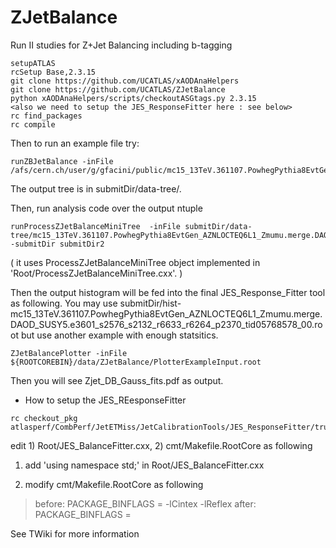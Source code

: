 # ZJetBalance
Run II studies for Z+Jet Balancing including b-tagging

```
setupATLAS
rcSetup Base,2.3.15
git clone https://github.com/UCATLAS/xAODAnaHelpers
git clone https://github.com/UCATLAS/ZJetBalance
python xAODAnaHelpers/scripts/checkoutASGtags.py 2.3.15
<also we need to setup the JES_ResponseFitter here : see below>
rc find_packages
rc compile
```

Then to run an example file try:
```
runZBJetBalance -inFile /afs/cern.ch/user/g/gfacini/public/mc15_13TeV.361107.PowhegPythia8EvtGen_AZNLOCTEQ6L1_Zmumu.merge.DAOD_SUSY5.e3601_s2576_s2132_r6633_r6264_p2370_tid05768578_00/DAOD_SUSY5.05768578._000001.pool.root.1
```
The output tree is in submitDir/data-tree/.


Then, run analysis code over the output ntuple
```
runProcessZJetBalanceMiniTree  -inFile submitDir/data-tree/mc15_13TeV.361107.PowhegPythia8EvtGen_AZNLOCTEQ6L1_Zmumu.merge.DAOD_SUSY5.e3601_s2576_s2132_r6633_r6264_p2370_tid05768578_00.root -submitDir submitDir2
```
( it uses ProcessZJetBalanceMiniTree object implemented in 'Root/ProcessZJetBalanceMiniTree.cxx'. )

Then the output histogram will be fed into the final JES_Response_Fitter tool as following.
You may use submitDir/hist-mc15_13TeV.361107.PowhegPythia8EvtGen_AZNLOCTEQ6L1_Zmumu.merge.DAOD_SUSY5.e3601_s2576_s2132_r6633_r6264_p2370_tid05768578_00.root but use another example with enough statsitics. 
```
ZJetBalancePlotter -inFile ${ROOTCOREBIN}/data/ZJetBalance/PlotterExampleInput.root
```
Then you will see Zjet_DB_Gauss_fits.pdf as output.

* How to setup the JES_REesponseFitter
```
rc checkout_pkg atlasperf/CombPerf/JetETMiss/JetCalibrationTools/JES_ResponseFitter/trunk
```
edit 1) Root/JES_BalanceFitter.cxx, 2) cmt/Makefile.RootCore as following

1) add 'using namespace std;' in Root/JES_BalanceFitter.cxx

2) modify cmt/Makefile.RootCore as following
> before: PACKAGE_BINFLAGS = -lCintex -lReflex
> after: PACKAGE_BINFLAGS =


See TWiki for more information
